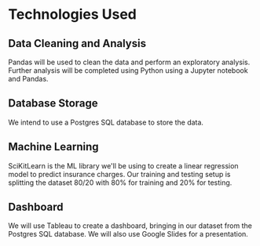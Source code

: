 # Technologies Used

## Data Cleaning and Analysis

Pandas will be used to clean the data and perform an exploratory analysis. Further analysis will be completed using Python using a Jupyter notebook and Pandas.

## Database Storage

We intend to use a Postgres SQL database to store the data.

## Machine Learning

SciKitLearn is the ML library we'll be using to create a linear regression model to predict insurance charges. Our training and testing setup is splitting the dataset 80/20 with 80% for training and 20% for testing.

## Dashboard

We will use Tableau to create a dashboard, bringing in our dataset from the Postgres SQL database. We will also use Google Slides for a presentation.